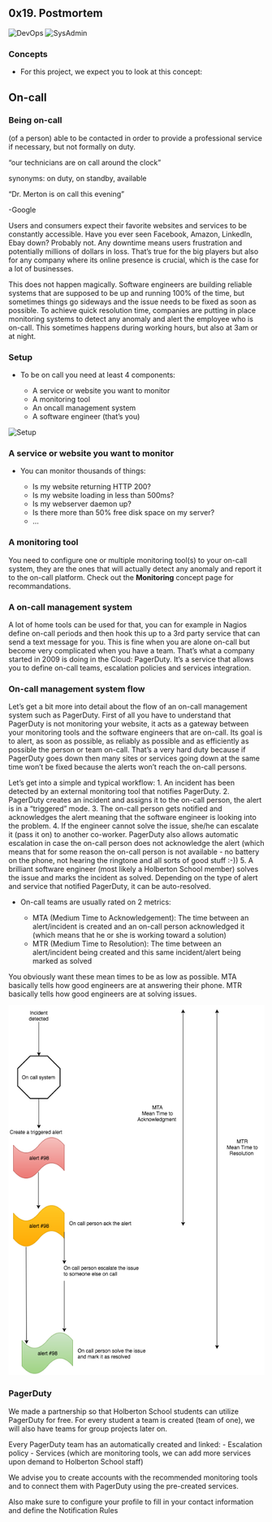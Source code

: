 ## 0x19. Postmortem

![DevOps](https://img.shields.io/badge/-DevOps-red)
![SysAdmin](https://img.shields.io/badge/-SysAdmin-red)

### Concepts

* For this project, we expect you to look at this concept:

## On-call

### Being on-call

(of a person) able to be contacted in order to provide a professional service if necessary, but not formally on duty.

“our technicians are on call around the clock”

synonyms: on duty, on standby, available

“Dr. Merton is on call this evening”

-Google

Users and consumers expect their favorite websites and services to be constantly accessible. Have you ever seen Facebook, Amazon, LinkedIn, Ebay down? Probably not. Any downtime means users frustration and potentially millions of dollars in loss. That’s true for the big players but also for any company where its online presence is crucial, which is the case for a lot of businesses.

This does not happen magically. Software engineers are building reliable systems that are supposed to be up and running 100% of the time, but sometimes things go sideways and the issue needs to be fixed as soon as possible. To achieve quick resolution time, companies are putting in place monitoring systems to detect any anomaly and alert the employee who is on-call. This sometimes happens during working hours, but also at 3am or at night.

### Setup

* To be on call you need at least 4 components:

	- A service or website you want to monitor
	- A monitoring tool
	- An oncall management system
	- A software engineer (that’s you)

![Setup](https://raw.githubusercontent.com/Abner261/alx-system_engineering-devops/28cd28e8e9b4ba4ade0351ad38e07656f0965d04/0x19-postmortem/Four%20components%20on%20a%20call.png)

### A service or website you want to monitor

* You can monitor thousands of things:

	- Is my website returning HTTP 200?
	- Is my website loading in less than 500ms?
	- Is my webserver daemon up?
	- Is there more than 50% free disk space on my server?
	- …

### A monitoring tool

You need to configure one or multiple monitoring tool(s) to your on-call system, they are the ones that will actually detect any anomaly and report it to the on-call platform. Check out the **Monitoring** concept page for recommandations.

### A on-call management system

A lot of home tools can be used for that, you can for example in Nagios define on-call periods and then hook this up to a 3rd party service that can send a text message for you. This is fine when you are alone on-call but become very complicated when you have a team. That’s what a company started in 2009 is doing in the Cloud: PagerDuty. It’s a service that allows you to define on-call teams, escalation policies and services integration.

### On-call management system flow

Let’s get a bit more into detail about the flow of an on-call management system such as PagerDuty. First of all you have to understand that PagerDuty is not monitoring your website, it acts as a gateway between your monitoring tools and the software engineers that are on-call. Its goal is to alert, as soon as possible, as reliably as possible and as efficiently as possible the person or team on-call. That’s a very hard duty because if PagerDuty goes down then many sites or services going down at the same time won’t be fixed because the alerts won’t reach the on-call persons.

Let’s get into a simple and typical workflow: 1. An incident has been detected by an external monitoring tool that notifies PagerDuty. 2. PagerDuty creates an incident and assigns it to the on-call person, the alert is in a “triggered” mode. 3. The on-call person gets notified and acknowledges the alert meaning that the software engineer is looking into the problem. 4. If the engineer cannot solve the issue, she/he can escalate it (pass it on) to another co-worker. PagerDuty also allows automatic escalation in case the on-call person does not acknowledge the alert (which means that for some reason the on-call person is not available - no battery on the phone, not hearing the ringtone and all sorts of good stuff :-)) 5. A brilliant software engineer (most likely a Holberton School member) solves the issue and marks the incident as solved. Depending on the type of alert and service that notified PagerDuty, it can be auto-resolved.

* On-call teams are usually rated on 2 metrics:

	- MTA (Medium Time to Acknowledgement): The time between an alert/incident is created and an on-call person acknowledged it (which means that he or she is working toward a solution)
	- MTR (Medium Time to Resolution): The time between an alert/incident being created and this same incident/alert being marked as solved

You obviously want these mean times to be as low as possible. MTA basically tells how good engineers are at answering their phone. MTR basically tells how good engineers are at solving issues.

![MTR vs MTA](https://raw.githubusercontent.com/Abner261/alx-system_engineering-devops/511ea4ddff8c0d2d5406dc35341720029dd9a862/0x19-postmortem/MTA%20vs%20MTR.png)

### PagerDuty

We made a partnership so that Holberton School students can utilize PagerDuty for free. For every student a team is created (team of one), we will also have teams for group projects later on.

Every PagerDuty team has an automatically created and linked: - Escalation policy - Services (which are monitoring tools, we can add more services upon demand to Holberton School staff)

We advise you to create accounts with the recommended monitoring tools and to connect them with PagerDuty using the pre-created services.

Also make sure to configure your profile to fill in your contact information and define the Notification Rules
